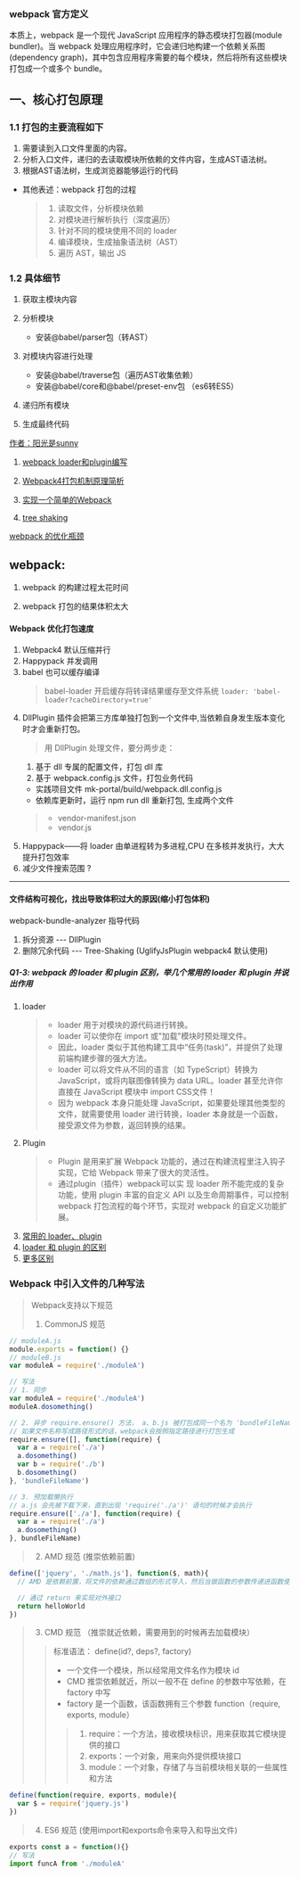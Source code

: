 ### webpack 官方定义
  本质上，webpack 是一个现代 JavaScript 应用程序的静态模块打包器(module bundler)。当 webpack 处理应用程序时，它会递归地构建一个依赖关系图(dependency graph)，其中包含应用程序需要的每个模块，然后将所有这些模块打包成一个或多个 bundle。

##  一、核心打包原理 
  ### 1.1 打包的主要流程如下
  
  1. 需要读到入口文件里面的内容。
  2. 分析入口文件，递归的去读取模块所依赖的文件内容，生成AST语法树。
  3. 根据AST语法树，生成浏览器能够运行的代码
  * 其他表述：webpack 打包的过程
    >1. 读取文件，分析模块依赖
    >2. 对模块进行解析执行（深度遍历）
    >3. 针对不同的模块使用不同的 loader
    >4. 编译模块，生成抽象语法树（AST）
    >5. 遍历 AST，输出 JS
  ### 1.2 具体细节
  
  1. 获取主模块内容
  2. 分析模块
      * 安装@babel/parser包（转AST）
  3. 对模块内容进行处理
  
      * 安装@babel/traverse包（遍历AST收集依赖）
      * 安装@babel/core和@babel/preset-env包   （es6转ES5）
  4. 递归所有模块
  5. 生成最终代码
  
  [作者：阳光是sunny](https://juejin.im/post/6854573217336541192)

1. [webpack loader和plugin编写](https://juejin.im/post/6844903689442820110)

2. [Webpack4打包机制原理简析](https://juejin.im/post/6844904007463337997)

3. [实现一个简单的Webpack](https://juejin.im/post/6844903858179670030)

4. [tree shaking](./tree-shaking.md)


[webpack 的优化瓶颈](https://juejin.im/book/6844733750048210957/section/6844733750102720526)

## webpack: 
1. webpack 的构建过程太花时间

2. webpack 打包的结果体积太大
#### Webpack 优化打包速度
1. Webpack4 默认压缩并行
2. Happypack 并发调用
3. babel 也可以缓存编译
    > babel-loader 开启缓存将转译结果缓存至文件系统
    > ```loader: 'babel-loader?cacheDirectory=true'```
4. DllPlugin 插件会把第三方库单独打包到一个文件中,当依赖自身发生版本变化时才会重新打包。
    >用 DllPlugin 处理文件，要分两步走：
    1. 基于 dll 专属的配置文件，打包 dll 库
    2. 基于 webpack.config.js 文件，打包业务代码
    - 实践项目文件 mk-portal/build/webpack.dll.config.js
    - 依赖库更新时，运行 npm run dll 重新打包, 生成两个文件
    > - vendor-manifest.json
    > - vendor.js
5. Happypack——将 loader 由单进程转为多进程,CPU 在多核并发执行，大大提升打包效率
6. 减少文件搜索范围 ?
----------
#### 文件结构可视化，找出导致体积过大的原因(缩小打包体积)
webpack-bundle-analyzer 指导代码
1. 拆分资源 --- DllPlugin
2. 删除冗余代码 --- Tree-Shaking (UglifyJsPlugin webpack4 默认使用)

##### Q1-3: webpack 的 loader 和 plugin 区别，举几个常用的 loader 和 plugin 并说出作用
1. loader
    > * loader 用于对模块的源代码进行转换。
    > * loader 可以使你在 import 或"加载"模块时预处理文件。
    > * 因此，loader 类似于其他构建工具中“任务(task)”，并提供了处理前端构建步骤的强大方法。
    > * loader 可以将文件从不同的语言（如 TypeScript）转换为 JavaScript，或将内联图像转换为 data URL。loader 甚至允许你直接在 JavaScript 模块中 import CSS文件！
    > * 因为 webpack 本身只能处理 JavaScript，如果要处理其他类型的文件，就需要使用 loader 进行转换，loader 本身就是一个函数，接受源文件为参数，返回转换的结果。
2. Plugin
    > * Plugin 是用来扩展 Webpack 功能的，通过在构建流程里注入钩子实现，它给 Webpack 带来了很大的灵活性。
     > * 通过plugin（插件）webpack可以实 现 loader 所不能完成的复杂功能，使用 plugin 丰富的自定义 API 以及生命周期事件，可以控制 webpack 打包流程的每个环节，实现对 webpack 的自定义功能扩展。
1. [常用的 loader、plugin](https://www.jianshu.com/p/b43ff1bfa813)
2. [loader 和 plugin 的区别](https://blog.csdn.net/jiang7701037/article/details/98887179)
3. [更多区别](https://zhuanlan.zhihu.com/p/77342099)

### Webpack 中引入文件的几种写法
> Webpack支持以下规范
> 1. CommonJS 规范
```js
// moduleA.js
module.exports = function() {}
// moduleB.js
var moduleA = require('./moduleA')

// 写法
// 1. 同步
var moduleA = require('./moduleA')
moduleA.dosomething()

// 2. 异步 require.ensure() 方法， a、b.js 被打包成同一个名为 'bundleFileName' 文件
// 如果文件名称写成路径形式的话，webpack会按照指定路径进行打包生成
require.ensure([], function(require) {
  var a = require('./a')
  a.dosomething()
  var b = require('./b')
  b.dosomething()
}, 'bundleFileName')

// 3. 预加载懒执行
// a.js 会先被下载下来，直到出现 'require('./a')' 语句的时候才会执行
require.ensure(['./a'], function(require) {
  var a = require('./a')
  a.dosomething()
}, bundleFileName)
```
> 2. AMD 规范 (推崇依赖前置)
```js
define(['jquery', './math.js'], function($, math){
  // AMD 是依赖前置，将文件的依赖通过数组的形式导入，然后当做函数的参数传递进函数使用

  // 通过 return 来实现对外接口
  return helloWorld
})
```
> 3. CMD 规范 （推崇就近依赖，需要用到的时候再去加载模块）
>> 标准语法： define(id?, deps?, factory)
>> * 一个文件一个模块，所以经常用文件名作为模块 id
>> * CMD 推崇依赖就近，所以一般不在 define 的参数中写依赖，在 factory 中写
>> * factory 是一个函数，该函数拥有三个参数 function（require, exports, module）
>>> 1. require：一个方法，接收模块标识，用来获取其它模块提供的接口
>>> 2. exports：一个对象，用来向外提供模块接口
>>> 3. module：一个对象，存储了与当前模块相关联的一些属性和方法
```js
define(function(require, exports, module){
  var $ = require('jquery.js')
})
```
> 4. ES6 规范 (使用import和exports命令来导入和导出文件)

```js
exports const a = function(){}
// 写法
import funcA from './moduleA'
```

